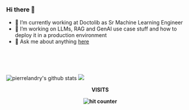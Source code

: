 ### Hi there 👋

- 🔭 I’m currently working at Doctolib as Sr Machine Learning Engineer
- 🌱 I’m working on LLMs, RAG and GenAI use case stuff and how to deploy it in a production environment
- 💬 Ask me about anything [here](https://github.com/pierrelandry/pierrelandry/issues)
<br />
<br />
<br />

![pierrelandry's github stats](https://github-readme-stats.vercel.app/api?username=pierrelandry&show_icons=true&include_all_commits=true&theme=monokai)
![](https://github-readme-stats.vercel.app/api/top-langs/?username=pierrelandry&layout=compact&theme=monokai )

<div align="center">
<p><strong>VISITS<Strong></p>
<img src="https://profile-counter.glitch.me/pierrelandry/count.svg" alt="hit counter" align="center">
</div>
